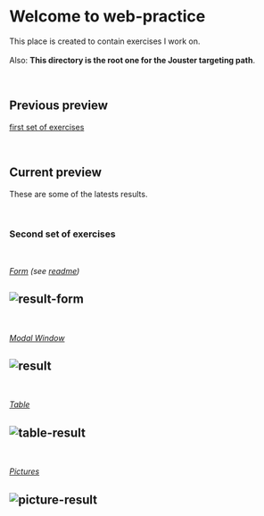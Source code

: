 # Welcome to web-practice
This place is created to contain exercises I work on.  
<br />
Also: **This directory is the root one for the Jouster targeting path**.

<br />

## Previous preview
[first set of exercises](https://github.com/DoronovIV/web-practice/tree/main/markup-exercises/1.main-elements)

<br />

## Current preview
These are some of the latests results.

<br />

### Second set of exercises

<br />
  
  _[Form](https://github.com/DoronovIV/web-practice/tree/main/markup-exercises/2.positioning/1.form-task) (see [readme](https://github.com/DoronovIV/web-practice/tree/main/markup-exercises/2.%20second-set/1.%20form-task))_  
  
![result-form](https://user-images.githubusercontent.com/93664113/227211386-c6246bd9-4001-43fe-a8e7-87ae7264b6b0.jpg)
---
<br />

  [_Modal Window_](https://github.com/DoronovIV/web-practice/tree/main/markup-exercises/2.positioning/3.modal-window)
  
![result](https://user-images.githubusercontent.com/93664113/228546686-cfba7803-6888-4180-a299-c14e8ed3af97.jpg)
---
<br />

[_Table_](https://github.com/DoronovIV/web-practice/tree/main/markup-exercises/2.positioning/2.picture-task)  

![table-result](https://user-images.githubusercontent.com/93664113/228173354-fe5153ae-7409-4206-a133-976491ddc75c.jpg)
---
<br />

[_Pictures_](https://github.com/DoronovIV/web-practice/tree/main/markup-exercises/2.positioning/2.picture-task)  

![picture-result](https://user-images.githubusercontent.com/93664113/228173567-a3140f67-a042-4ee5-9c5c-22b4cafd13ba.jpg)
---
